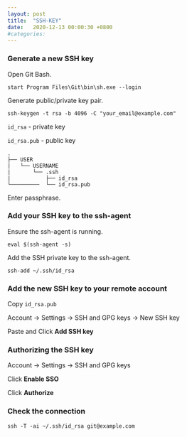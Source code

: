 ```yaml
---
layout: post
title:  "SSH-KEY"
date:   2020-12-13 00:00:30 +0800
#categories: 
---
```


### Generate a new SSH key

Open Git Bash.

```shell
start Program Files\Git\bin\sh.exe --login
```

 Generate public/private key pair.

```shell
ssh-keygen -t rsa -b 4096 -C "your_email@example.com"
```

`id_rsa` - private key

`id_rsa.pub` - public key

```
.
├── USER
|	└── USERNAME
|		└── .ssh
|			├── id_rsa
└─────────	└── id_rsa.pub

```

Enter passphrase.

### Add your SSH key to the ssh-agent

Ensure the ssh-agent is running.

```
eval $(ssh-agent -s)
```

Add the SSH private key to the ssh-agent.

```
ssh-add ~/.ssh/id_rsa
```

### Add the new SSH key to your remote account

Copy `id_rsa.pub`

Account -> Settings -> SSH and GPG keys -> New SSH key

Paste and Click **Add SSH key**

### Authorizing the SSH key

Account -> Settings -> SSH and GPG keys

Click **Enable SSO**

Click **Authorize**

### Check the connection

```
ssh -T -ai ~/.ssh/id_rsa git@example.com
```
